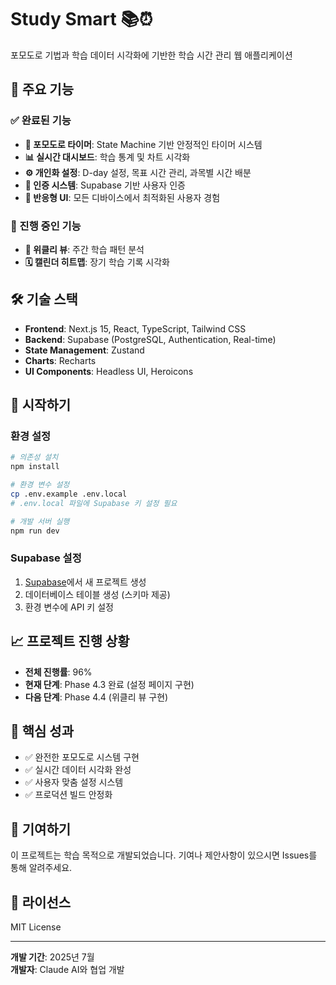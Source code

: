# Study Smart 📚⏰

포모도로 기법과 학습 데이터 시각화에 기반한 학습 시간 관리 웹 애플리케이션

## 🌟 주요 기능

### ✅ 완료된 기능
- **🍅 포모도로 타이머**: State Machine 기반 안정적인 타이머 시스템
- **📊 실시간 대시보드**: 학습 통계 및 차트 시각화
- **⚙️ 개인화 설정**: D-day 설정, 목표 시간 관리, 과목별 시간 배분
- **🔐 인증 시스템**: Supabase 기반 사용자 인증
- **📱 반응형 UI**: 모든 디바이스에서 최적화된 사용자 경험

### 🔄 진행 중인 기능
- **📅 위클리 뷰**: 주간 학습 패턴 분석
- **🗓️ 캘린더 히트맵**: 장기 학습 기록 시각화

## 🛠️ 기술 스택

- **Frontend**: Next.js 15, React, TypeScript, Tailwind CSS
- **Backend**: Supabase (PostgreSQL, Authentication, Real-time)
- **State Management**: Zustand
- **Charts**: Recharts
- **UI Components**: Headless UI, Heroicons

## 🚀 시작하기

### 환경 설정
```bash
# 의존성 설치
npm install

# 환경 변수 설정
cp .env.example .env.local
# .env.local 파일에 Supabase 키 설정 필요

# 개발 서버 실행
npm run dev
```

### Supabase 설정
1. [Supabase](https://supabase.com)에서 새 프로젝트 생성
2. 데이터베이스 테이블 생성 (스키마 제공)
3. 환경 변수에 API 키 설정

## 📈 프로젝트 진행 상황

- **전체 진행률**: 96%
- **현재 단계**: Phase 4.3 완료 (설정 페이지 구현)
- **다음 단계**: Phase 4.4 (위클리 뷰 구현)

## 🎯 핵심 성과

- ✅ 완전한 포모도로 시스템 구현
- ✅ 실시간 데이터 시각화 완성
- ✅ 사용자 맞춤 설정 시스템
- ✅ 프로덕션 빌드 안정화

## 🤝 기여하기

이 프로젝트는 학습 목적으로 개발되었습니다. 기여나 제안사항이 있으시면 Issues를 통해 알려주세요.

## 📄 라이선스

MIT License

---

**개발 기간**: 2025년 7월  
**개발자**: Claude AI와 협업 개발